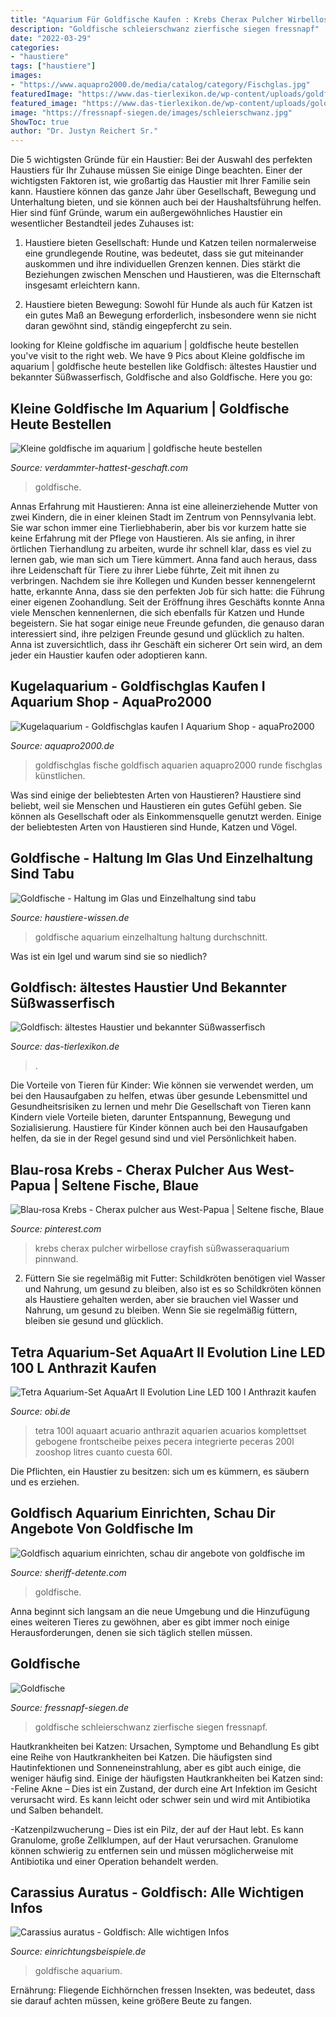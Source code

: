 ```yaml
---
title: "Aquarium Für Goldfische Kaufen : Krebs Cherax Pulcher Wirbellose Crayfish Süßwasseraquarium Pinnwand"
description: "Goldfische schleierschwanz zierfische siegen fressnapf"
date: "2022-03-29"
categories:
- "haustiere"
tags: ["haustiere"]
images:
- "https://www.aquapro2000.de/media/catalog/category/Fischglas.jpg"
featuredImage: "https://www.das-tierlexikon.de/wp-content/uploads/goldfische_aquarium-1024x683.jpg"
featured_image: "https://www.das-tierlexikon.de/wp-content/uploads/goldfische_aquarium-1024x683.jpg"
image: "https://fressnapf-siegen.de/images/schleierschwanz.jpg"
ShowToc: true
author: "Dr. Justyn Reichert Sr."
---
```



Die 5 wichtigsten Gründe für ein Haustier:
Bei der Auswahl des perfekten Haustiers für Ihr Zuhause müssen Sie einige Dinge beachten. Einer der wichtigsten Faktoren ist, wie großartig das Haustier mit Ihrer Familie sein kann. Haustiere können das ganze Jahr über Gesellschaft, Bewegung und Unterhaltung bieten, und sie können auch bei der Haushaltsführung helfen. Hier sind fünf Gründe, warum ein außergewöhnliches Haustier ein wesentlicher Bestandteil jedes Zuhauses ist:
1. Haustiere bieten Gesellschaft: Hunde und Katzen teilen normalerweise eine grundlegende Routine, was bedeutet, dass sie gut miteinander auskommen und ihre individuellen Grenzen kennen. Dies stärkt die Beziehungen zwischen Menschen und Haustieren, was die Elternschaft insgesamt erleichtern kann.

2. Haustiere bieten Bewegung: Sowohl für Hunde als auch für Katzen ist ein gutes Maß an Bewegung erforderlich, insbesondere wenn sie nicht daran gewöhnt sind, ständig eingepfercht zu sein.

	

		
looking for Kleine goldfische im aquarium | goldfische heute bestellen you've visit to the right web. We have 9 Pics about Kleine goldfische im aquarium | goldfische heute bestellen like Goldfisch: ältestes Haustier und bekannter Süßwasserfisch, Goldfische and also Goldfische. Here you go:
		
    
## Kleine Goldfische Im Aquarium | Goldfische Heute Bestellen

<img loading=lazy src="https://verdammter-hattest-geschaft.com/puuu/fd78hn8bdwkf2_R1aQAUvQHaFj.jpg" onerror="this.onerror=null;this.src='https://tse3.mm.bing.net/th?id=OIP.279ZSonOdGMTavAgxlfWGAAAAA&amp;pid=15.1';" alt="Kleine goldfische im aquarium | goldfische heute bestellen">

_Source: verdammter-hattest-geschaft.com_

>goldfische. 

	

Annas Erfahrung mit Haustieren:
Anna ist eine alleinerziehende Mutter von zwei Kindern, die in einer kleinen Stadt im Zentrum von Pennsylvania lebt. Sie war schon immer eine Tierliebhaberin, aber bis vor kurzem hatte sie keine Erfahrung mit der Pflege von Haustieren. Als sie anfing, in ihrer örtlichen Tierhandlung zu arbeiten, wurde ihr schnell klar, dass es viel zu lernen gab, wie man sich um Tiere kümmert. Anna fand auch heraus, dass ihre Leidenschaft für Tiere zu ihrer Liebe führte, Zeit mit ihnen zu verbringen. Nachdem sie ihre Kollegen und Kunden besser kennengelernt hatte, erkannte Anna, dass sie den perfekten Job für sich hatte: die Führung einer eigenen Zoohandlung. Seit der Eröffnung ihres Geschäfts konnte Anna viele Menschen kennenlernen, die sich ebenfalls für Katzen und Hunde begeistern. Sie hat sogar einige neue Freunde gefunden, die genauso daran interessiert sind, ihre pelzigen Freunde gesund und glücklich zu halten. Anna ist zuversichtlich, dass ihr Geschäft ein sicherer Ort sein wird, an dem jeder ein Haustier kaufen oder adoptieren kann.

    
## Kugelaquarium - Goldfischglas Kaufen I Aquarium Shop - AquaPro2000

<img loading=lazy src="https://www.aquapro2000.de/media/catalog/category/Fischglas.jpg" onerror="this.onerror=null;this.src='https://tse4.mm.bing.net/th?id=OIP.L2JfMK2rdZDI50YHtqs92wHaJ4&amp;pid=15.1';" alt="Kugelaquarium - Goldfischglas kaufen I Aquarium Shop - aquaPro2000">

_Source: aquapro2000.de_

>goldfischglas fische goldfisch aquarien aquapro2000 runde fischglas künstlichen. 

	

Was sind einige der beliebtesten Arten von Haustieren?
Haustiere sind beliebt, weil sie Menschen und Haustieren ein gutes Gefühl geben. Sie können als Gesellschaft oder als Einkommensquelle genutzt werden. Einige der beliebtesten Arten von Haustieren sind Hunde, Katzen und Vögel.

    
## Goldfische - Haltung Im Glas Und Einzelhaltung Sind Tabu

<img loading=lazy src="http://www.haustiere-wissen.de/images/pics/goldfische-alter-aquarium_c145.jpg" onerror="this.onerror=null;this.src='https://tse3.mm.bing.net/th?id=OIP.OCllzBIF_U7Eks57HQXzdQAAAA&amp;pid=15.1';" alt="Goldfische - Haltung im Glas und Einzelhaltung sind tabu">

_Source: haustiere-wissen.de_

>goldfische aquarium einzelhaltung haltung durchschnitt. 

	

Was ist ein Igel und warum sind sie so niedlich?

    
## Goldfisch: ältestes Haustier Und Bekannter Süßwasserfisch

<img loading=lazy src="https://www.das-tierlexikon.de/wp-content/uploads/goldfische_aquarium-1024x683.jpg" onerror="this.onerror=null;this.src='https://tse4.mm.bing.net/th?id=OIP.eoZLdLvnDjJVGXr11-w5vAHaE8&amp;pid=15.1';" alt="Goldfisch: ältestes Haustier und bekannter Süßwasserfisch">

_Source: das-tierlexikon.de_

>. 

	

Die Vorteile von Tieren für Kinder: Wie können sie verwendet werden, um bei den Hausaufgaben zu helfen, etwas über gesunde Lebensmittel und Gesundheitsrisiken zu lernen und mehr
Die Gesellschaft von Tieren kann Kindern viele Vorteile bieten, darunter Entspannung, Bewegung und Sozialisierung. Haustiere für Kinder können auch bei den Hausaufgaben helfen, da sie in der Regel gesund sind und viel Persönlichkeit haben.

    
## Blau-rosa Krebs - Cherax Pulcher Aus West-Papua | Seltene Fische, Blaue

<img loading=lazy src="https://i.pinimg.com/736x/89/4a/9b/894a9b301adc418c1b49edff3d16b236.jpg" onerror="this.onerror=null;this.src='https://tse4.mm.bing.net/th?id=OIP.4yxnrI_n5Jx1ycUs22cGEwHaE8&amp;pid=15.1';" alt="Blau-rosa Krebs - Cherax pulcher aus West-Papua | Seltene fische, Blaue">

_Source: pinterest.com_

>krebs cherax pulcher wirbellose crayfish süßwasseraquarium pinnwand. 

	

2) Füttern Sie sie regelmäßig mit Futter: Schildkröten benötigen viel Wasser und Nahrung, um gesund zu bleiben, also ist es so
Schildkröten können als Haustiere gehalten werden, aber sie brauchen viel Wasser und Nahrung, um gesund zu bleiben. Wenn Sie sie regelmäßig füttern, bleiben sie gesund und glücklich.

    
## Tetra Aquarium-Set AquaArt II Evolution Line LED 100 L Anthrazit Kaufen

<img loading=lazy src="https://images.obi.de/product/DE/1500x1500/286554_1.jpg" onerror="this.onerror=null;this.src='https://tse1.mm.bing.net/th?id=OIP.AXHo7LGUV6MCrKtrug9MQgHaHa&amp;pid=15.1';" alt="Tetra Aquarium-Set AquaArt II Evolution Line LED 100 l Anthrazit kaufen">

_Source: obi.de_

>tetra 100l aquaart acuario anthrazit aquarien acuarios komplettset gebogene frontscheibe peixes pecera integrierte peceras 200l zooshop litres cuanto cuesta 60l. 

	

Die Pflichten, ein Haustier zu besitzen: sich um es kümmern, es säubern und es erziehen.

    
## Goldfisch Aquarium Einrichten, Schau Dir Angebote Von Goldfische Im

<img loading=lazy src="https://sheriff-detente.com/zjke/Ax2bpnD5R--5b7SLXXyzIQHaHR.jpg" onerror="this.onerror=null;this.src='https://tse1.mm.bing.net/th?id=OIP.ZWBfbZwpzORqco3Zom7-HAAAAA&amp;pid=15.1';" alt="Goldfisch aquarium einrichten, schau dir angebote von goldfische im">

_Source: sheriff-detente.com_

>goldfische. 

	

Anna beginnt sich langsam an die neue Umgebung und die Hinzufügung eines weiteren Tieres zu gewöhnen, aber es gibt immer noch einige Herausforderungen, denen sie sich täglich stellen müssen.

    
## Goldfische

<img loading=lazy src="https://fressnapf-siegen.de/images/schleierschwanz.jpg" onerror="this.onerror=null;this.src='https://tse4.mm.bing.net/th?id=OIP.mLuQJJ2ABchdtbJSrkWDdgHaE8&amp;pid=15.1';" alt="Goldfische">

_Source: fressnapf-siegen.de_

>goldfische schleierschwanz zierfische siegen fressnapf. 

	

Hautkrankheiten bei Katzen: Ursachen, Symptome und Behandlung
Es gibt eine Reihe von Hautkrankheiten bei Katzen. Die häufigsten sind Hautinfektionen und Sonneneinstrahlung, aber es gibt auch einige, die weniger häufig sind. Einige der häufigsten Hautkrankheiten bei Katzen sind:
-Feline Akne – Dies ist ein Zustand, der durch eine Art Infektion im Gesicht verursacht wird. Es kann leicht oder schwer sein und wird mit Antibiotika und Salben behandelt.

-Katzenpilzwucherung – Dies ist ein Pilz, der auf der Haut lebt. Es kann Granulome, große Zellklumpen, auf der Haut verursachen. Granulome können schwierig zu entfernen sein und müssen möglicherweise mit Antibiotika und einer Operation behandelt werden.

    
## Carassius Auratus - Goldfisch: Alle Wichtigen Infos

<img loading=lazy src="https://www.einrichtungsbeispiele.de/16to9/w1920/images_30634/aquarium-einrichten-mit-goldfische__9c10f8911aef7b144cb0d44dff7325cb.jpg" onerror="this.onerror=null;this.src='https://tse3.mm.bing.net/th?id=OIP.ZKpAyVNwuywuC_GgSnvxmgHaEK&amp;pid=15.1';" alt="Carassius auratus - Goldfisch: Alle wichtigen Infos">

_Source: einrichtungsbeispiele.de_

>goldfische aquarium. 

	

Ernährung: Fliegende Eichhörnchen fressen Insekten, was bedeutet, dass sie darauf achten müssen, keine größere Beute zu fangen.

